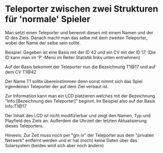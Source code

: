 # Teleporter zwischen zwei Strukturen für 'normale' Spieler

Man setzt einen Teleporter und benennt diesen mit einem Namen und der ID des Ziels. Danach macht man das selbe mit dem zweiten Teleporter, wobei der Name der selbe sein sollte.

Beispiel:
Gegeben ist eine Basis mit der ID 42 und ein CV mit der ID 17. (Die ID kann man im 'P'-Menü im Reiter Statistik links unten entnehmen)

Auf der Basis bekommt der Teleporter nun die Bezeichnung T1@17 und auf dem CV T1@42

Der Name T1 sollte übereinstimmen denn sonst nimmt sich das Spiel irgendeinen Teleporter der auf dem Ziel verbaut ist.

Zur Information kann man ein LCD platzieren welches mit der Bezeichnung "Info:\[Bezeichnung des Teleporter\]" beginnt. Im Beispiel also auf der Basis Info:T1@17

Der Inhalt des LCD ist nicht modifizierbar und zeigt den Namen, Typ und Playfield des Ziels an. Außerdem die Uhrzeit der letzten Aktualisierung dieses Teleporters.

Hinweis: Zur Zeit muss noch per "gm iv" der Teleporter aus dem "privaten Netwerk" entfernt werden und er hat (noch) keine Daten über das Solarsystem (beides wird sich aber noch ändern)